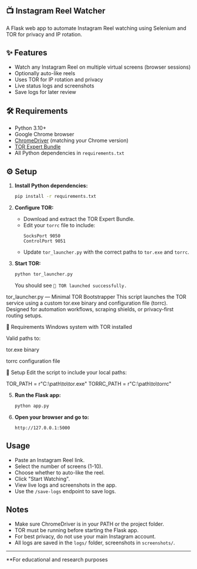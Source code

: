 ## 📺 Instagram Reel Watcher

A Flask web app to automate Instagram Reel watching using Selenium and TOR for privacy and IP rotation.

## ✨ Features

- Watch any Instagram Reel on multiple virtual screens (browser sessions)
- Optionally auto-like reels
- Uses TOR for IP rotation and privacy
- Live status logs and screenshots
- Save logs for later review

## 🛠 Requirements

- Python 3.10+
- Google Chrome browser
- [ChromeDriver](https://chromedriver.chromium.org/) (matching your Chrome version)
- [TOR Expert Bundle](https://www.torproject.org/download/tor/)
- All Python dependencies in `requirements.txt`

## ⚙ Setup

1. **Install Python dependencies:**
   ```sh
   pip install -r requirements.txt
   ```

2. **Configure TOR:**
   - Download and extract the TOR Expert Bundle.
   - Edit your `torrc` file to include:
     ```
     SocksPort 9050
     ControlPort 9051
     ```
   - Update `tor_launcher.py` with the correct paths to `tor.exe` and `torrc`.

3. **Start TOR:**
   ```sh
   python tor_launcher.py
   ```
   You should see `🧅 TOR launched successfully.`

tor_launcher.py — Minimal TOR Bootstrapper
This script launches the TOR service using a custom tor.exe binary and configuration file (torrc). 
Designed for automation workflows, scraping shields, or privacy-first routing setups.

🔧 Requirements
Windows system with TOR installed

Valid paths to:

tor.exe binary

torrc configuration file

📂 Setup
Edit the script to include your local paths:

TOR_PATH = r"C:\path\to\tor.exe"
TORRC_PATH = r"C:\path\to\torrc"

5. **Run the Flask app:**
   ```sh
   python app.py
   ```

6. **Open your browser and go to:**
   ```
   http://127.0.0.1:5000
   ```

## Usage

- Paste an Instagram Reel link.
- Select the number of screens (1-10).
- Choose whether to auto-like the reel.
- Click "Start Watching".
- View live logs and screenshots in the app.
- Use the `/save-logs` endpoint to save logs.

## Notes

- Make sure ChromeDriver is in your PATH or the project folder.
- TOR must be running before starting the Flask app.
- For best privacy, do not use your main Instagram account.
- All logs are saved in the `logs/` folder, screenshots in `screenshots/`.

---

**For educational and research purposes
